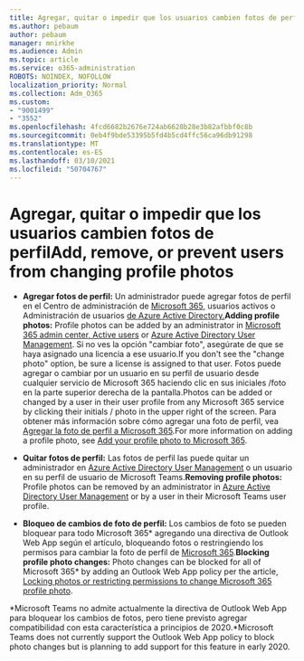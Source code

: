 ```yaml
---
title: Agregar, quitar o impedir que los usuarios cambien fotos de perfil
ms.author: pebaum
author: pebaum
manager: mnirkhe
ms.audience: Admin
ms.topic: article
ms.service: o365-administration
ROBOTS: NOINDEX, NOFOLLOW
localization_priority: Normal
ms.collection: Adm_O365
ms.custom:
- "9001499"
- "3552"
ms.openlocfilehash: 4fcd6682b2676e724ab6628b28e3b82afbbf0c8b
ms.sourcegitcommit: 0eb4f9bde53395b5fd4b5cd4ffc56ca96db91298
ms.translationtype: MT
ms.contentlocale: es-ES
ms.lasthandoff: 03/10/2021
ms.locfileid: "50704767"
---
```

# <a name="add-remove-or-prevent-users-from-changing-profile-photos"></a><span data-ttu-id="1dc6d-102">Agregar, quitar o impedir que los usuarios cambien fotos de perfil</span><span class="sxs-lookup"><span data-stu-id="1dc6d-102">Add, remove, or prevent users from changing profile photos</span></span>

- <span data-ttu-id="1dc6d-103">**Agregar fotos de perfil:** Un administrador puede agregar fotos de perfil en el Centro de administración de [Microsoft 365,](https://admin.microsoft.com/Adminportal/Home?source=applauncher#/users) usuarios activos o Administración de usuarios [de Azure Active Directory.](https://portal.azure.com/#blade/Microsoft_AAD_IAM/UsersManagementMenuBlade/AllUsers)</span><span class="sxs-lookup"><span data-stu-id="1dc6d-103">**Adding profile photos:** Profile photos can be added by an administrator in [Microsoft 365 admin center, Active users](https://admin.microsoft.com/Adminportal/Home?source=applauncher#/users) or  [Azure Active Directory User Management](https://portal.azure.com/#blade/Microsoft_AAD_IAM/UsersManagementMenuBlade/AllUsers).</span></span>  <span data-ttu-id="1dc6d-104">Si no ves la opción "cambiar foto", asegúrate de que se haya asignado una licencia a ese usuario.</span><span class="sxs-lookup"><span data-stu-id="1dc6d-104">If you don't see the "change photo" option, be sure a license is assigned to that user.</span></span> <span data-ttu-id="1dc6d-105">Fotos puede agregar o cambiar por un usuario en su perfil de usuario desde cualquier servicio de Microsoft 365 haciendo clic en sus iniciales /foto en la parte superior derecha de la pantalla.</span><span class="sxs-lookup"><span data-stu-id="1dc6d-105">Photos can be added or changed by a user in their user profile from any Microsoft 365 service by clicking their initials / photo in the upper right of the screen.</span></span> <span data-ttu-id="1dc6d-106">Para obtener más información sobre cómo agregar una foto de perfil, vea [Agregar la foto de perfil a Microsoft 365](https://support.office.com/article/add-your-profile-photo-to-office-365-2eaf93fd-b3f1-43b9-9cdc-bdcd548435b7).</span><span class="sxs-lookup"><span data-stu-id="1dc6d-106">For more information on adding a profile photo, see [Add your profile photo to Microsoft 365](https://support.office.com/article/add-your-profile-photo-to-office-365-2eaf93fd-b3f1-43b9-9cdc-bdcd548435b7).</span></span>

- <span data-ttu-id="1dc6d-107">**Quitar fotos de perfil:** Las fotos de perfil las puede quitar un administrador en [Azure Active Directory User Management](https://portal.azure.com/#blade/Microsoft_AAD_IAM/UsersManagementMenuBlade/AllUsers) o un usuario en su perfil de usuario de Microsoft Teams.</span><span class="sxs-lookup"><span data-stu-id="1dc6d-107">**Removing profile photos:** Profile photos can be removed by an administrator in [Azure Active Directory User Management](https://portal.azure.com/#blade/Microsoft_AAD_IAM/UsersManagementMenuBlade/AllUsers) or by a user in their Microsoft Teams user profile.</span></span>

- <span data-ttu-id="1dc6d-108">**Bloqueo de cambios de foto de perfil:** Los cambios de foto se pueden bloquear para todo Microsoft 365\* agregando una directiva de Outlook Web App según el artículo, bloqueando fotos o restringiendo los permisos para cambiar la foto de perfil de [Microsoft 365](https://answers.microsoft.com/msoffice/forum/msoffice_o365admin-mso_dep365-mso_o365b/locking-photos-or-restricting-permissions-to/1d19ae4f-de5d-4c3d-a0ad-4b8b8ac32e3d).</span><span class="sxs-lookup"><span data-stu-id="1dc6d-108">**Blocking profile photo changes:** Photo changes can be blocked for all of Microsoft 365\* by adding an Outlook Web App policy per the article, [Locking photos or restricting permissions to change Microsoft 365 profile photo](https://answers.microsoft.com/msoffice/forum/msoffice_o365admin-mso_dep365-mso_o365b/locking-photos-or-restricting-permissions-to/1d19ae4f-de5d-4c3d-a0ad-4b8b8ac32e3d).</span></span>

<span data-ttu-id="1dc6d-109">\*Microsoft Teams no admite actualmente la directiva de Outlook Web App para bloquear los cambios de fotos, pero tiene previsto agregar compatibilidad con esta característica a principios de 2020.</span><span class="sxs-lookup"><span data-stu-id="1dc6d-109">\*Microsoft Teams does not currently support the Outlook Web App policy to block photo changes but is planning to add support for this feature in early 2020.</span></span>
